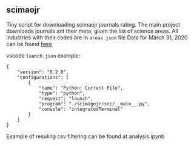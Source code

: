 ## scimaojr

Tiny script for downloading scimaojr journals rating. The main project downloads journals ant their meta, given the list of science areas. 
All industries with their codes are in `areas.json` file
Data for March 31, 2020 can be found [here](https://dl.dropbox.com/s/06ni77wvrhukth3/scimagojr_full_2020-03-31.csv)

vscode `launch.json` example:
```
{
    "version": "0.2.0",
    "configurations": [
        {
            "name": "Python: Current File",
            "type": "python",
            "request": "launch",
            "program": "./scimagojr/src/__main__.py",
            "console": "integratedTerminal"
        }
    ]
}
```

Example of resuling csv filtering can be found at analysis.ipynb
